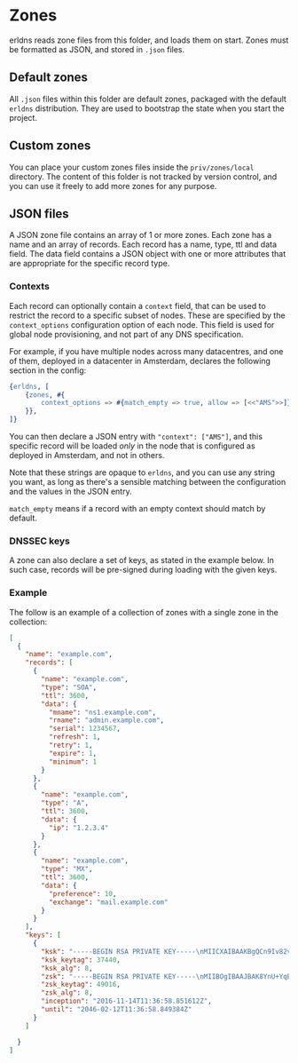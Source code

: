 # Zones

erldns reads zone files from this folder, and loads them on start. Zones must be formatted as JSON, and stored in `.json` files.

## Default zones

All `.json` files within this folder are default zones, packaged with the default `erldns` distribution. They are used to bootstrap the state when you start the project.

## Custom zones

You can place your custom zones files inside the `priv/zones/local` directory. The content of this folder is not tracked by version control, and you can use it freely to add more zones for any purpose.

## JSON files

A JSON zone file contains an array of 1 or more zones. Each zone has a name and an array of records. Each record has a name, type, ttl and data field. The data field contains a JSON object with one or more attributes that are appropriate for the specific record type.

### Contexts

Each record can optionally contain a `context` field, that can be used to restrict the record to a specific subset of nodes. These are specified by the `context_options` configuration option of each node. This field is used for global node provisioning, and not part of any DNS specification.

For example, if you have multiple nodes across many datacentres, and one of them, deployed in a datacenter in Amsterdam, declares the following section in the config:

```erlang
{erldns, [
    {zones, #{
        context_options => #{match_empty => true, allow => [<<"AMS">>]}
    }},
]}
```

You can then declare a JSON entry with `"context": ["AMS"]`, and this specific record will be loaded _only_ in the node that is configured as deployed in Amsterdam, and not in others.

Note that these strings are opaque to `erldns`, and you can use any string you want, as long as there's a sensible matching between the configuration and the values in the JSON entry.

`match_empty` means if a record with an empty context should match by default.

### DNSSEC keys

A zone can also declare a set of keys, as stated in the example below. In such case, records will be
pre-signed during loading with the given keys.

### Example

The follow is an example of a collection of zones with a single zone in the collection:

```json
[
  {
    "name": "example.com",
    "records": [
      {
        "name": "example.com",
        "type": "SOA",
        "ttl": 3600,
        "data": {
          "mname": "ns1.example.com",
          "rname": "admin.example.com",
          "serial": 1234567,
          "refresh": 1,
          "retry": 1,
          "expire": 1,
          "minimum": 1
        }
      },
      {
        "name": "example.com",
        "type": "A",
        "ttl": 3600,
        "data": {
          "ip": "1.2.3.4"
        }
      },
      {
        "name": "example.com",
        "type": "MX",
        "ttl": 3600,
        "data": {
          "preference": 10,
          "exchange": "mail.example.com"
        }
      }
    ],
    "keys": [
      {
        "ksk": "-----BEGIN RSA PRIVATE KEY-----\nMIICXAIBAAKBgQCn9Iv82vkFiv8ts8K9jzUzfp3UEZx+76r+X9A4GOFfYbx3USCh\nEW0fLYT/QkAM8/SiTkEXzZPqhrV083mp5VLYNLxic2ii6DrwvyGpENVPJnDQMu+C\nfKMyb9IWcm9MkeHh8t/ovsCQAEJWIPTnzv8rlQcDU44c3qgTpHSU8htjdwICBAEC\ngYEAlpYTHWYrcd0HQXO3F9lPqwwfHUt7VBaSEUYrk3N3ZYCWvmV1qyKbB/kb1SBs\n4GfW1vP966HXCffnX92LDXYxi7It3TJaKmo8aF/leN7w8WLNJXUayEoQKUfKLprj\nN14Jx/tgMu7I/BOoHId8b7e57pBKtDiSF6WWn3K7tNPbfmkCQQDST41m62mC4MAa\nDsUdyM0Vg/tjduGqnygryCDEXDabdg95a3wMk0SQCQzZFHGNYnsXcffTqGs/y+5w\nQWxyOGSNAkEAzHFkDJla30NiiKvhu7dY+0+dGrfMA7pNUh+LGdXe5QFdjwwxqPbF\n7NMGXKMdB8agSCxGZC3bxdvYNF9LULzhEwJABpDYNSoQx+UMvaEN5XTpLmCHuS1r\nsmhfKZPcDx8Z7mAYda3wZEuHQq+cf6i5XhOO9P5QKpKeslHLAMHa7NaNgQJBAI03\nGGacYLwui32fbzb8BYRg82Kga/OW6btY+O6hNs6iSR2gBlQ9j3Tgrzo+N4R/NQSl\nc05wGO2RnBUwlu0XUckCQHfHsWHVrrADTpalbv+FTDyWd0ouHXBmDecVZh3e7/ue\ncdMoblzeasvgp8CjFa9U+uDozY+aL6TNIpG++nn4lNw=\n-----END RSA PRIVATE KEY-----\n",
        "ksk_keytag": 37440,
        "ksk_alg": 8,
        "zsk": "-----BEGIN RSA PRIVATE KEY-----\nMIIBOgIBAAJBAK8YnU+YqBxD/EDwVeHZsJillAJ80PCnLU+/rlGrlzgw+eabF8jT\nCaEwnpE74YHCLegKAAn+efeZrT/EBBrzlacCAgIBAkBh9VGFW2SJk1I9SBQaDIA9\nchdrrx+PHibSyozwT4eAPmd6OFoLausc7ls6v9evPeb+Yj3g0JXvTGp6BgNhFqLR\nAiEA1+ievAEBVM6IlOmpiTwlaWe/HV6MokBBq1G/tvJS0M8CIQDPm/DUsoTEv/Jj\n6O3U9hNcPLbvKMMGld2wbf7nrQmzqQIhAJrhwTaFdjnXhmfUB9a33vRIbSaIsLxA\nDyuM+03XP+YhAiEAmJIJz7WX9uPkCIy8wO655Hh4dt4UkBFRE98OqkHIwGkCIFFv\nN8rJojI+oEiJyNjEjWZD4qoUMUp3+YBl0htAJUE2\n-----END RSA PRIVATE KEY-----\n",
        "zsk_keytag": 49016,
        "zsk_alg": 8,
        "inception": "2016-11-14T11:36:58.851612Z",
        "until": "2046-02-12T11:36:58.849384Z"
      }
    ]

  }
]
```
